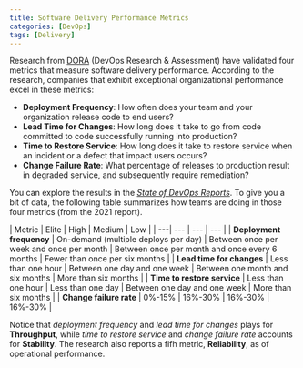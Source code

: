 ```yaml
---
title: Software Delivery Performance Metrics
categories: [DevOps]
tags: [Delivery]
---
```


Research from [DORA](https://www.devops-research.com) (DevOps Research & Assessment) have validated four metrics that measure software delivery performance. According to the research, companies that exhibit exceptional organizational performance excel in these metrics:

- **Deployment Frequency**: How often does your team and your organization release code to end users?
- **Lead Time for Changes**: How long does it take to go from code committed to code successfully running into production?
- **Time to Restore Service**: How long does it take to restore service when an incident or a defect that impact users occurs?
- **Change Failure Rate**: What percentage of releases to production result in degraded service, and subsequently require remediation?

You can explore the results in the [*State of DevOps Reports*](https://www.devops-research.com/research.html). To give you a bit of data, the following table summarizes how teams are doing in those four metrics (from the 2021 report).

| Metric | Elite | High | Medium | Low |
| ---| --- | --- | --- |
| **Deployment frequency** | On-demand (multiple deploys per day) | Between once per week and once per month | Between once per month and once every 6 months | Fewer than once per six months |
| **Lead time for changes** | Less than one hour | Between one day and one week | Between one month and six months | More than six months |
| **Time to restore service** | Less than one hour | Less than one day | Between one day and one week | More than six months |
| **Change failure rate** | 0%-15% | 16%-30% | 16%-30% | 16%-30% |

Notice that *deployment frequency* and *lead time for changes* plays for **Throughput**, while *time to restore service* and *change failure rate* accounts for **Stability**. The research also reports a fifh metric, **Reliability**, as of operational performance.